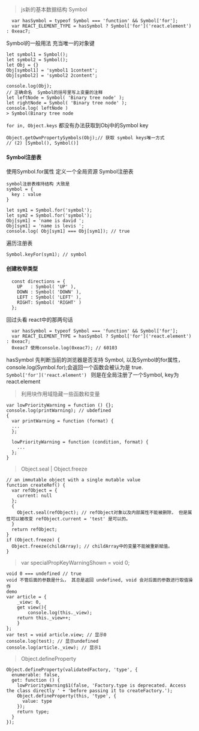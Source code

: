 > js新的基本数据结构 Symbol   

  ```
    var hasSymbol = typeof Symbol === 'function' && Symbol['for'];
    var REACT_ELEMENT_TYPE = hasSymbol ? Symbol['for']('react.element') : 0xeac7; 
  ```
  Symbol的一般用法   充当唯一的对象键  
  ```
  let symbol1 = Symbol();
  let symbol2 = Symbol();
  let Obj = {}
  Obj[symbol1] = 'symbol1 1content';
  Obj[symbol2] = 'symbol2 2content';

  console.log(Obj);
  // 正确命名  Symbol的括号里写上变量的注释
  let leftNode = Symbol( 'Binary tree node' );
  let rightNode = Symbol( 'Binary tree node' );
  console.log( leftNode )
  > Symbol(Binary tree node

  ```
  `for in, Object.keys` 都没有办法获取到Obj中的Symbol key   
  ```
  Object.getOwnPropertySymbols(Obj);// 获取 symbol keys唯一方式
  // (2) [Symbol(), Symbol()]
  ```   
  ####  Symbol注册表  ####
   使用Symbol.for属性 定义一个全局资源 Symbol注册表
  ```
  symbol注册表维持结构 大致是
  symbol = {
    key : value
  }
  ```
  ```
  let sym1 = Symbol.for('symbol');
  let sym2 = Symbol.for('symbol');
  Obj[sym1] = 'name is david ';
  Obj[sym1] = 'name is levis ';
  console.log( Obj[sym1] === Obj[sym1]); // true
  ```  
  遍历注册表  
  ```
  Symbol.keyFor(sym1); // symbol
  ```  
  #### 创建枚举类型    ####
  ```
    const directions = {
      UP   : Symbol( 'UP' ),
      DOWN : Symbol( 'DOWN' ),
      LEFT : Symbol( 'LEFT' ),
      RIGHT: Symbol( 'RIGHT' )
    };
  ```  

  回过头看 react中的那两句话   
  ```
    var hasSymbol = typeof Symbol === 'function' && Symbol['for'];
    var REACT_ELEMENT_TYPE = hasSymbol ? Symbol['for']('react.element') : 0xeac7; 
    0xeac7 使用console.log(0xeac7); // 60103
  ```  
  hasSymbol 先判断当前的浏览器是否支持 Symbol, 以及Symbol的for属性， console.log(Symbol.for);会返回一个函数会被认为是 true.    
  ```Symbol['for']('react.element') ``` 则是在全局注册了一个Symbol, key为 react.element

> 利用块作用域隐藏一些函数和变量  
  ```
  var lowPriorityWarning = function () {};
  console.log(printWarning); // ubdefined
  {
    var printWarning = function (format) {
    ...
    };

    lowPriorityWarning = function (condition, format) {
      ...
    };
  }
  ```  

> Object.seal | Object.freeze 
  ```
  // an immutable object with a single mutable value
  function createRef() {
    var refObject = {
      current: null
    };
    {
      Object.seal(refObject); // refObject对象以及内部属性不能被删除， 但是属性可以被改变 refObject.current = 'test' 是可以的。
    }
    return refObject;
  }
  if (Object.freeze) {
    Object.freeze(childArray); // childArray中的变量不能被重新赋值。
  }
  ```  


> var specialPropKeyWarningShown = void 0;  
  ```
  void 0 === undefined // true 
  void 不管后面的参数是什么， 其总是返回 undefined, void 会对后面的参数进行取值操作
  demo  
  var article = {
      _view: 0,
      get view(){
          console.log(this._view);
      return this._view++;
      }
  };
  var test = void article.view; // 显示0
  console.log(test); // 显示undefined
  console.log(article._view); // 显示1
  ```

> Object.defineProperty   
  ```
  Object.defineProperty(validatedFactory, 'type', {
    enumerable: false,
    get: function () {
      lowPriorityWarning$1(false, 'Factory.type is deprecated. Access the class directly ' + 'before passing it to createFactory.');
      Object.defineProperty(this, 'type', {
        value: type
      });
      return type;
    }
  });
  ```